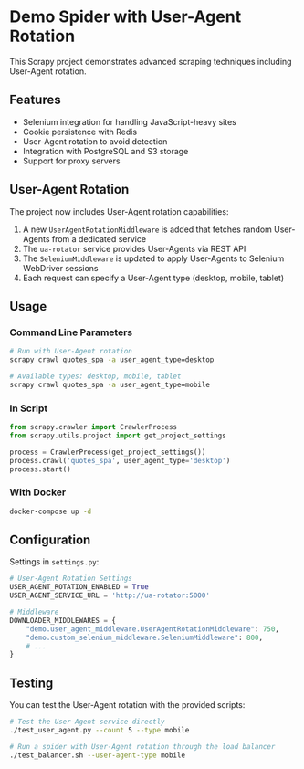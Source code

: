 # Demo Spider with User-Agent Rotation

This Scrapy project demonstrates advanced scraping techniques including User-Agent rotation.

## Features

- Selenium integration for handling JavaScript-heavy sites
- Cookie persistence with Redis
- User-Agent rotation to avoid detection
- Integration with PostgreSQL and S3 storage
- Support for proxy servers

## User-Agent Rotation

The project now includes User-Agent rotation capabilities:

1. A new `UserAgentRotationMiddleware` is added that fetches random User-Agents from a dedicated service
2. The `ua-rotator` service provides User-Agents via REST API
3. The `SeleniumMiddleware` is updated to apply User-Agents to Selenium WebDriver sessions
4. Each request can specify a User-Agent type (desktop, mobile, tablet)

## Usage

### Command Line Parameters

```bash
# Run with User-Agent rotation
scrapy crawl quotes_spa -a user_agent_type=desktop

# Available types: desktop, mobile, tablet
scrapy crawl quotes_spa -a user_agent_type=mobile
```

### In Script

```python
from scrapy.crawler import CrawlerProcess
from scrapy.utils.project import get_project_settings

process = CrawlerProcess(get_project_settings())
process.crawl('quotes_spa', user_agent_type='desktop')
process.start()
```

### With Docker

```bash
docker-compose up -d
```

## Configuration

Settings in `settings.py`:

```python
# User-Agent Rotation Settings
USER_AGENT_ROTATION_ENABLED = True
USER_AGENT_SERVICE_URL = 'http://ua-rotator:5000'

# Middleware
DOWNLOADER_MIDDLEWARES = {
    "demo.user_agent_middleware.UserAgentRotationMiddleware": 750,
    "demo.custom_selenium_middleware.SeleniumMiddleware": 800,
    # ...
}
```

## Testing

You can test the User-Agent rotation with the provided scripts:

```bash
# Test the User-Agent service directly
./test_user_agent.py --count 5 --type mobile

# Run a spider with User-Agent rotation through the load balancer
./test_balancer.sh --user-agent-type mobile
``` 
